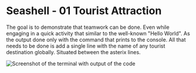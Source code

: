 # Seashell - 01 Tourist Attraction

The goal is to demonstrate that teamwork can be done. Even while engaging in a quick activity that similar to the well-known "Hello World". As the output done only with the command that prints to the 
console. All that needs to be done is add a single line with the name of any tourist destination globally. Situated between the asterix lines.

![Screenshot of the terminal with output of the code](src/seashell/01-tourist-attractions/tourist-attractions/screenshot.png)
